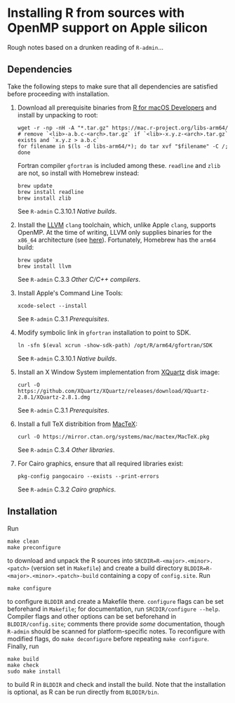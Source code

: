 # Installing R from sources with OpenMP support on Apple silicon

Rough notes based on a drunken reading of `R-admin`...


## Dependencies

Take the following steps to make sure that all dependencies are
satisfied before proceeding with installation.

1.  Download all prerequisite binaries from
    [R for macOS Developers](https://mac.r-project.org/libs-arm64/)
    and install by unpacking to root:
    
    ```
    wget -r -np -nH -A "*.tar.gz" https://mac.r-project.org/libs-arm64/
    # remove `<lib>-a.b.c-<arch>.tar.gz` if `<lib>-x.y.z-<arch>.tar.gz` exists and `x.y.z > a.b.c`
    for filename in $(ls -d libs-arm64/*); do tar xvf "$filename" -C /; done
    ```

    Fortran compiler `gfortran` is included among these.
    `readline` and `zlib` are not, so install with Homebrew instead:
    
    ```
    brew update
    brew install readline
    brew install zlib
    ```

    See `R-admin` C.3.10.1 _Native builds_.
    
2.  Install the [LLVM](https://llvm.org/) `clang` toolchain, which,
	unlike Apple `clang`, supports OpenMP. At the time of writing,
    LLVM only supplies binaries for the `x86_64` architecture
    (see [here](<https://github.com/llvm/llvm-project/releases/tag/llvmorg-12.0.0>)).
    Fortunately, Homebrew has the `arm64` build:

    ```
	brew update
    brew install llvm
    ```

    See `R-admin` C.3.3 _Other C/C++ compilers_.

3.  Install Apple's Command Line Tools:
    
    ```
    xcode-select --install
    ```

    See `R-admin` C.3.1 _Prerequisites_.
    
4.  Modify symbolic link in `gfortran` installation to point to SDK.

    ```
    ln -sfn $(eval xcrun -show-sdk-path) /opt/R/arm64/gfortran/SDK
    ```

    See `R-admin` C.3.10.1 _Native builds_.

5.  Install an X Window System implementation from
    [XQuartz](https://www.xquartz.org/) disk image:

    ```
    curl -O https://github.com/XQuartz/XQuartz/releases/download/XQuartz-2.8.1/XQuartz-2.8.1.dmg
    ```

    See `R-admin` C.3.1 _Prerequisites_.

6.  Install a full TeX distribition from [MacTeX](https://tug.org/mactex/):

    ```
    curl -O https://mirror.ctan.org/systems/mac/mactex/MacTeX.pkg
    ```

    See `R-admin` C.3.4 _Other libraries_.

7.  For Cairo graphics, ensure that all required libraries exist:
    
    ```
    pkg-config pangocairo --exists --print-errors
    ```

    See `R-admin` C.3.2 _Cairo graphics_.


## Installation

Run

```
make clean
make preconfigure
```

to download and unpack the R sources into
`SRCDIR=R-<major>.<minor>.<patch>` (version set in `Makefile`) and 
create a build directory `BLDDIR=R-<major>.<minor>.<patch>-build`
containing a copy of `config.site`. Run

```
make configure
```

to configure `BLDDIR` and create a Makefile there. `configure` 
flags can be set beforehand in `Makefile`; for documentation, 
run `SRCDIR/configure --help`. Compiler flags and other options 
can be set beforehand in `BLDDIR/config.site`; comments there 
provide _some_ documentation, though `R-admin` should be scanned 
for platform-specific notes. To reconfigure with modified flags, 
do `make deconfigure` before repeating `make configure`.
Finally, run

```
make build
make check
sudo make install
```

to build R in `BLDDIR` and check and install the build. Note that the
installation is optional, as R can be run directly from `BLDDIR/bin`.
